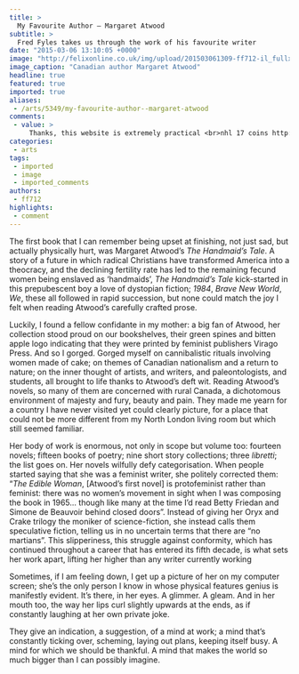 ```yaml
---
title: >
  My Favourite Author – Margaret Atwood
subtitle: >
  Fred Fyles takes us through the work of his favourite writer
date: "2015-03-06 13:10:05 +0000"
image: "http://felixonline.co.uk/img/upload/201503061309-ff712-il_fullxfull.324544108.jpg"
image_caption: "Canadian author Margaret Atwood"
headline: true
featured: true
imported: true
aliases:
 - /arts/5349/my-favourite-author--margaret-atwood
comments:
 - value: >
     Thanks, this website is extremely practical <br>nhl 17 coins http://apparelforums.com/forum/announcements/1648-fifa-17-coins-for-ps4-make-believe-games,You're a really beneficial site; could not make it without ya! <br>fifa 17 http://soupdogsoftware.com/forum/viewtopic.php?f=1&amp;t=80441
categories:
 - arts
tags:
 - imported
 - image
 - imported_comments
authors:
 - ff712
highlights:
 - comment
---
```


The first book that I can remember being upset at finishing, not just sad, but actually physically hurt, was Margaret Atwood’s _The Handmaid’s Tale_. A story of a future in which radical Christians have transformed America into a theocracy, and the declining fertility rate has led to the remaining fecund women being enslaved as ‘handmaids’, _The Handmaid’s Tale_ kick-started in this prepubescent boy a love of dystopian fiction; _1984_, _Brave New World_, _We_, these all followed in rapid succession, but none could match the joy I felt when reading Atwood’s carefully crafted prose.

Luckily, I found a fellow confidante in my mother: a big fan of Atwood, her collection stood proud on our bookshelves, their green spines and bitten apple logo indicating that they were printed by feminist publishers Virago Press. And so I gorged. Gorged myself on cannibalistic rituals involving women made of cake; on themes of Canadian nationalism and a return to nature; on the inner thought of artists, and writers, and paleontologists, and students, all brought to life thanks to Atwood’s deft wit. Reading Atwood’s novels, so many of them are concerned with rural Canada, a dichotomous environment of majesty and fury, beauty and pain. They made me yearn for a country I have never visited yet could clearly picture, for a place that could not be more different from my North London living room but which still seemed familiar.

Her body of work is enormous, not only in scope but volume too: fourteen novels; fifteen books of poetry; nine short story collections; three _libretti_; the list goes on. Her novels wilfully defy categorisation. When people started saying that she was a feminist writer, she politely corrected them: “_The Edible Woman_, [Atwood’s first novel] is protofeminist rather than feminist: there was no women’s movement in sight when I was composing the book in 1965... though like many at the time I’d read Betty Friedan and Simone de Beauvoir behind closed doors”. Instead of giving her Oryx and Crake trilogy the moniker of science-fiction, she instead calls them speculative fiction, telling us in no uncertain terms that there are “no martians”. This slipperiness, this struggle against conformity, which has continued throughout a career that has entered its fifth decade, is what sets her work apart, lifting her higher than any writer currently working

Sometimes, if I am feeling down, I get up a picture of her on my computer screen; she’s the only person I know in whose physical features genius is manifestly evident. It’s there, in her eyes. A glimmer. A gleam. And in her mouth too, the way her lips curl slightly upwards at the ends, as if constantly laughing at her own private joke.

They give an indication, a suggestion, of a mind at work; a mind that’s constantly ticking over, scheming, laying out plans, keeping itself busy. A mind for which we should be thankful. A mind that makes the world so much bigger than I can possibly imagine.
